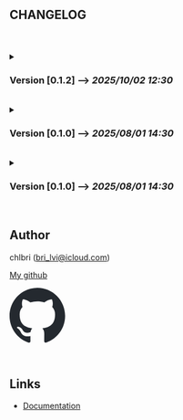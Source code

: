## CHANGELOG

<br/>
<br/>

<details>
<summary>
<h3>

**Version [0.1.2]** --> _2025/10/02 12:30_

</h3>
</summary>

- 🔧 Update development dependencies
- 📦 Upgrade `@bemedev/vitest-alias` v0.0.3
- 📦 Upgrade `@bemedev/vitest-exclude` v0.1.1
- 📦 Upgrade `@bemedev/vitest-extended` v1.5.3
- 📝 Improve documentation with CONTRIBUTING.md
- 🛠️ Configure Copilot instructions for better commits
- 🔍 Improve ESLint configuration
- 📊 Optimize Rollup configuration
- 🧪 Improve test configuration with Vitest
- 🔒 Add peerDependencies: `@bemedev/core`
- 🗑️ Remove dependencies: `@bemdev/types`

</details>

<br/>

<details>
<summary>
<h3>

**Version [0.1.0]** --> _2025/08/01 14:30_

</h3>
</summary>

- ✨ Permissions machine with ABAC (Attribute-Based Access Control) system
- 🔧 Upgrade deps
- 🔍 Coverage tests **_100%_**

</details>

<br/>

<details>
<summary>
<h3>

**Version [0.1.0]** --> _2025/08/01 14:30_

</h3>
</summary>

- ✨ Permissions machine with ABAC (Attribute-Based Access Control) system
- 🔧 Support for strategies: bypass, and, or
- 📝 Complete TypeScript types for type safety
- 🎯 `createMachine` factory to create permission instances
- 🔒 Role system with priorities
- 📊 Resource management with actions and data types
- 🧪 Complete tests with vitest-extended
- 📚 Helpers for permission extraction
- 🛡️ Validation of user and data permissions

</details>

<br/>

## Author

chlbri (bri_lvi@icloud.com)

[My github](https://github.com/chlbri?tab=repositories)

[<svg width="98" height="96" xmlns="http://www.w3.org/2000/svg"><path fill-rule="evenodd" clip-rule="evenodd" d="M48.854 0C21.839 0 0 22 0 49.217c0 21.756 13.993 40.172 33.405 46.69 2.427.49 3.316-1.059 3.316-2.362 0-1.141-.08-5.052-.08-9.127-13.59 2.934-16.42-5.867-16.42-5.867-2.184-5.704-5.42-7.17-5.42-7.17-4.448-3.015.324-3.015.324-3.015 4.934.326 7.523 5.052 7.523 5.052 4.367 7.496 11.404 5.378 14.235 4.074.404-3.178 1.699-5.378 3.074-6.6-10.839-1.141-22.243-5.378-22.243-24.283 0-5.378 1.94-9.778 5.014-13.2-.485-1.222-2.184-6.275.486-13.038 0 0 4.125-1.304 13.426 5.052a46.97 46.97 0 0 1 12.214-1.63c4.125 0 8.33.571 12.213 1.63 9.302-6.356 13.427-5.052 13.427-5.052 2.67 6.763.97 11.816.485 13.038 3.155 3.422 5.015 7.822 5.015 13.2 0 18.905-11.404 23.06-22.324 24.283 1.78 1.548 3.316 4.481 3.316 9.126 0 6.6-.08 11.897-.08 13.526 0 1.304.89 2.853 3.316 2.364 19.412-6.52 33.405-24.935 33.405-46.691C97.707 22 75.788 0 48.854 0z" fill="#24292f"/></svg>](https://github.com/chlbri?tab=repositories)

<br/>

## Links

- [Documentation](https://github.com/chlbri/permissions)
